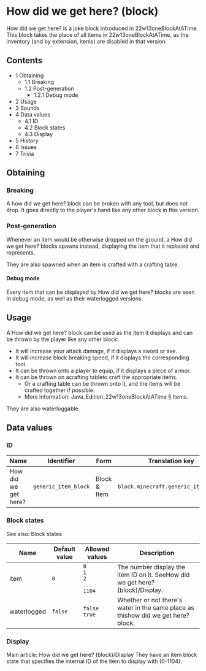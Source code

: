 # How did we get here? (block)
How did we get here? is a joke block introduced in 22w13oneBlockAtATime. This block takes the place of all items in 22w13oneBlockAtATime, as the inventory (and by extension, items) are disabled in that version.

## Contents
- 1 Obtaining
	- 1.1 Breaking
	- 1.2 Post-generation
		- 1.2.1 Debug mode
- 2 Usage
- 3 Sounds
- 4 Data values
	- 4.1 ID
	- 4.2 Block states
	- 4.3 Display
- 5 History
- 6 Issues
- 7 Trivia

## Obtaining
### Breaking
A how did we get here? block can be broken with any tool, but does not drop. It goes directly to the player's hand like any other block in this version.

### Post-generation
Whenever an item would be otherwise dropped on the ground, a How did we get here? blocks spawns instead, displaying the item that it replaced and represents.

They are also spawned when an item is crafted with a crafting table.

#### Debug mode
Every item that can be displayed by How did we get here? blocks are seen in debug mode, as well as their waterlogged versions.

## Usage
A How did we get here? block can be used as the item it displays and can be thrown by the player like any other block. 

- It will increase your attack damage, if it displays a sword or axe.
- It will increase block breaking speed, if it displays the corresponding tool.
- It can be thrown onto a player to equip, if it displays a piece of armor.
- It can be thrown on acrafting tableto craft the appropriate items.
	- Or a crafting table can be thrown onto it, and the items will be crafted together if possible.
	- More information: Java_Edition_22w13oneBlockAtATime § Items.

They are also waterloggable.

## Data values
### ID
| Name                 | Identifier           | Form         | Translation key                      |
|----------------------|----------------------|--------------|--------------------------------------|
| How did we get here? | `generic_item_block` | Block & Item | `block.minecraft.generic_item_block` |

### Block states
See also: Block states

| Name        | Default value | Allowed values                           | Description                                                                      |
|-------------|---------------|------------------------------------------|----------------------------------------------------------------------------------|
| item        | `0`           | `0`<br/>`1`<br/>`2`<br/>`...`<br/>`1104` | The number display the item ID on it. SeeHow did we get here? (block)/Display.   |
| waterlogged | `false`       | `false`<br/>`true`                       | Whether or not there's water in the same place as thishow did we get here?block. |

### Display
Main article: How did we get here? (block)/Display
They have an item block state that specifies the internal ID of the item to display with (0-1104).


